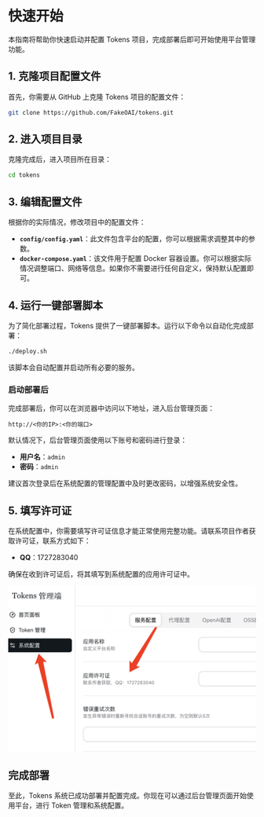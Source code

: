 # 快速开始

本指南将帮助你快速启动并配置 Tokens 项目，完成部署后即可开始使用平台管理功能。

## 1. 克隆项目配置文件

首先，你需要从 GitHub 上克隆 Tokens 项目的配置文件：

```bash
git clone https://github.com/FakeOAI/tokens.git
```

## 2. 进入项目目录

克隆完成后，进入项目所在目录：

```bash
cd tokens
```

## 3. 编辑配置文件

根据你的实际情况，修改项目中的配置文件：

- **`config/config.yaml`**：此文件包含平台的配置，你可以根据需求调整其中的参数。
- **`docker-compose.yaml`**：该文件用于配置 Docker 容器设置。你可以根据实际情况调整端口、网络等信息。如果你不需要进行任何自定义，保持默认配置即可。

## 4. 运行一键部署脚本

为了简化部署过程，Tokens 提供了一键部署脚本。运行以下命令以自动化完成部署：

```bash
./deploy.sh
```

该脚本会自动配置并启动所有必要的服务。

### 启动部署后

完成部署后，你可以在浏览器中访问以下地址，进入后台管理页面：

```
http://<你的IP>:<你的端口>
```

默认情况下，后台管理页面使用以下账号和密码进行登录：

- **用户名**：`admin`
- **密码**：`admin`

建议首次登录后在系统配置的管理配置中及时更改密码，以增强系统安全性。

## 5. 填写许可证

在系统配置中，你需要填写许可证信息才能正常使用完整功能。请联系项目作者获取许可证，联系方式如下：

- **QQ**：1727283040

确保在收到许可证后，将其填写到系统配置的应用许可证中。

![WechatIMG369.jpg](/WechatIMG369.jpg)

## 完成部署

至此，Tokens 系统已成功部署并配置完成。你现在可以通过后台管理页面开始使用平台，进行 Token 管理和系统配置。